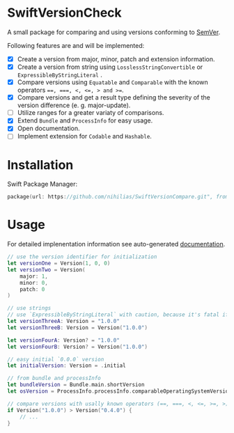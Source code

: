 # SwiftVersionCheck

A small package for comparing and using versions conforming to [SemVer](https://semver.org).

Following features are and will be implemented:

- [x] Create a version from major, minor, patch and extension information.
- [x] Create a version from string using `LosslessStringConvertible` or `ExpressibleByStringLiteral` .
- [x] Compare versions using `Equatable` and `Comparable` with the known operators `==, ===, <, <=, > and >=`.
- [x] Compare versions and get a result type defining the severity of the version difference (e. g. major-update).
- [ ] Utilize ranges for a greater variaty of comparisons.
- [x] Extend `Bundle` and `ProcessInfo` for easy usage.
- [x] Open documentation.
- [ ] Implement extension for `Codable` and `Hashable`.

# Installation

Swift Package Manager:

```swift
package(url: https://github.com/nihilias/SwiftVersionCompare.git", from: "1.0.0"))
```

# Usage

For detailed implenentation information see auto-generated [documentation]().

```swift
// use the version identifier for initialization
let versionOne = Version(1, 0, 0)
let versionTwo = Version(
    major: 1,
    minor: 0,
    patch: 0
)

// use strings
// use `ExpressibleByStringLiteral` with caution, because it's fatal if string is not `SemVer` version
let versionThreeA: Version = "1.0.0" 
let versionThreeB: Version = Version("1.0.0")

let versionFourA: Version? = "1.0.0"
let versionFourB: Version? = Version("1.0.0")

// easy initial `0.0.0` version
let initialVersion: Version = .initial

// from bundle and processInfo
let bundleVersion = Bundle.main.shortVersion
let osVersion = ProcessInfo.processInfo.comparableOperatingSystemVersion

// compare versions with usally known operators (==, ===, <, <=, >=, >)
if Version("1.0.0") > Version("0.4.0") {
    // ...
}
```


